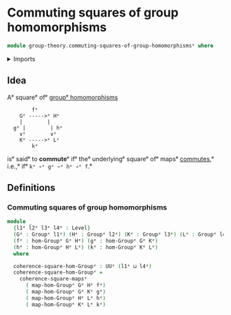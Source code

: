 # Commuting squares of group homomorphisms

```agda
module group-theory.commuting-squares-of-group-homomorphismsᵉ where
```

<details><summary>Imports</summary>

```agda
open import foundation.commuting-squares-of-mapsᵉ
open import foundation.universe-levelsᵉ

open import group-theory.groupsᵉ
open import group-theory.homomorphisms-groupsᵉ
```

</details>

## Idea

Aᵉ squareᵉ ofᵉ [groupᵉ homomorphisms](group-theory.homomorphisms-groups.mdᵉ)

```text
        fᵉ
    Gᵉ ----->ᵉ Hᵉ
    |        |
  gᵉ |        | hᵉ
    ∨ᵉ        ∨ᵉ
    Kᵉ ----->ᵉ Lᵉ
        kᵉ
```

isᵉ saidᵉ to **commute**ᵉ ifᵉ theᵉ underlyingᵉ squareᵉ ofᵉ mapsᵉ
[commutes](foundation.commuting-squares-of-maps.md),ᵉ i.e.,ᵉ ifᵉ `kᵉ ∘ᵉ gᵉ ~ᵉ hᵉ ∘ᵉ f`.ᵉ

## Definitions

### Commuting squares of group homomorphisms

```agda
module _
  {l1ᵉ l2ᵉ l3ᵉ l4ᵉ : Level}
  (Gᵉ : Groupᵉ l1ᵉ) (Hᵉ : Groupᵉ l2ᵉ) (Kᵉ : Groupᵉ l3ᵉ) (Lᵉ : Groupᵉ l4ᵉ)
  (fᵉ : hom-Groupᵉ Gᵉ Hᵉ) (gᵉ : hom-Groupᵉ Gᵉ Kᵉ)
  (hᵉ : hom-Groupᵉ Hᵉ Lᵉ) (kᵉ : hom-Groupᵉ Kᵉ Lᵉ)
  where

  coherence-square-hom-Groupᵉ : UUᵉ (l1ᵉ ⊔ l4ᵉ)
  coherence-square-hom-Groupᵉ =
    coherence-square-mapsᵉ
      ( map-hom-Groupᵉ Gᵉ Hᵉ fᵉ)
      ( map-hom-Groupᵉ Gᵉ Kᵉ gᵉ)
      ( map-hom-Groupᵉ Hᵉ Lᵉ hᵉ)
      ( map-hom-Groupᵉ Kᵉ Lᵉ kᵉ)
```